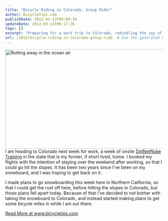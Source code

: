 ```yaml
---
title: "Bicycle Riding in Colorado, Group Ride!"
author: BicycleTips.com
publishDate: 2012-03-13T00:09:34
updateDate: 2012-03-13T00:17:26
tags: []
excerpt: "Preparing for a work trip to Colorado, rekindling the joy of snowboarding gets replaced with the thrill of cycling. Discover more at Bicycletips.com."
url: /2012/bicycle-riding-in-colorado-group-ride  # Use the generated URL with year
---
```

<p><a href="https://www.flickr.com/photos/chammond/6975225251/" title="Rotting away in the ocean air by chrishammond, on Flickr"><img src="https://www.bicycletips.com/portals/18/content/3-12-12-rusty.jpg" width="705" height="317" alt="Rotting away in the ocean air" id="BigPhoto" /></a>I am heading to Colorado next week for work, a week of onsite <a href="https://bit.ly/DnnTraining" target="_blank">DotNetNuke Training</a> in the state that is my former, if short lived, home. I booked my flights with the intention of staying over the weekend after working, so that I could go hit the slopes. It has been two years since I've been on my snowboard, and I was hoping to get back on it.</p> <p>I made plans to go snowboarding this week here in Northern California, so that I could get the rust off here, before hitting the slopes in Colorado, but those plans fell apart today. Because of that I've decided to not bother with taking the snowboard to Colorado, and instead started making plans to get some bicycle miles in while I am out there.</p> <a href="https://www.bicycletips.com/tips/aid/24">Read More at www.bicycletips.com</a>

